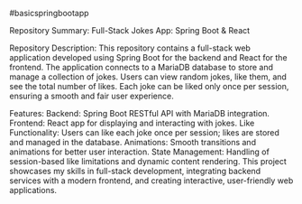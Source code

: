 #basicspringbootapp

Repository Summary:
Full-Stack Jokes App: Spring Boot & React

Repository Description:
This repository contains a full-stack web application developed using Spring Boot for the backend and React for the frontend. The application connects to a MariaDB database to store and manage a collection of jokes. Users can view random jokes, like them, and see the total number of likes. Each joke can be liked only once per session, ensuring a smooth and fair user experience.

Features:
  Backend: Spring Boot RESTful API with MariaDB integration.
  Frontend: React app for displaying and interacting with jokes.
  Like Functionality: Users can like each joke once per session; likes are stored and managed in the database.
  Animations: Smooth transitions and animations for better user interaction.
  State Management: Handling of session-based like limitations and dynamic content rendering.
  This project showcases my skills in full-stack development, integrating backend services with a modern frontend, and             creating interactive, user-friendly web applications.
